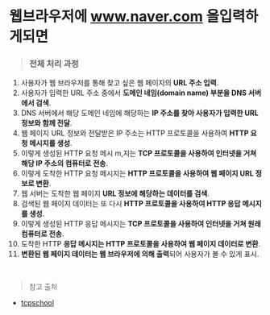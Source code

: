 # 웹브라우저에 www.naver.com 을입력하게되면

> ### 전체 처리 과정
1. 사용자가 웹 브라우저를 통해 찾고 싶은 웹 페이지의 **URL 주소 입력**.
2. 사용자가 입력한 URL 주소 중에서 **도메인 네임(domain name) 부분을 DNS 서버에서 검색**.
3. DNS 서버에서 해당 도메인 네임에 해당하는 **IP 주소를 찾아 사용자가 입력한 URL 정보와 함께 전달**.
4. 웹 페이지 URL 정보와 전달받은 IP 주소는 HTTP 프로토콜을 사용하여 **HTTP 요청 메시지를 생성**.
5. 이렇게 생성된 HTTP 요청 메시 m,지는 **TCP 프로토콜을 사용하여 인터넷을 거쳐 해당 IP 주소의 컴퓨터로 전송**.
6. 이렇게 도착한 HTTP 요청 메시지는 **HTTP 프로토콜을 사용하여 웹 페이지 URL 정보로 변환**.
7. 웹 서버는 도착한 웹 페이지 **URL 정보에 해당하는 데이터를 검색**.
8. 검색된 웹 페이지 데이터는 또 다시 **HTTP 프로토콜을 사용하여 HTTP 응답 메시지를 생성**.
9. 이렇게 생성된 HTTP 응답 메시지는 **TCP 프로토콜을 사용하여 인터넷을 거쳐 원래 컴퓨터로 전송**.
10. 도착한 HTTP **응답 메시지는 HTTP 프로토콜을 사용하여 웹 페이지 데이터로 변환**.
11. **변환된 웹 페이지 데이터는 웹 브라우저에 의해 출력**되어 사용자가 볼 수 있게 표시.

<br>

> 참고 출처
- [tcpschool](http://tcpschool.com/webbasic/works)